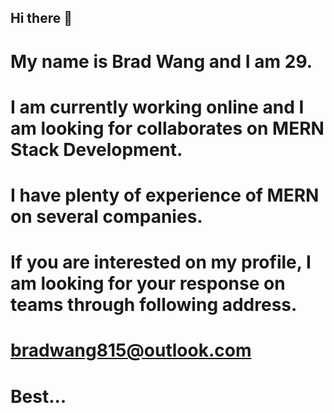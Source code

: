 ## Hi there 👋

# My name is Brad Wang and I am 29.

# I am currently working online and I am looking for collaborates on MERN Stack Development.

# I have plenty of experience of MERN on several companies.

# If you are interested on my profile, I am looking for your response on teams through following address.

# bradwang815@outlook.com

# Best...
